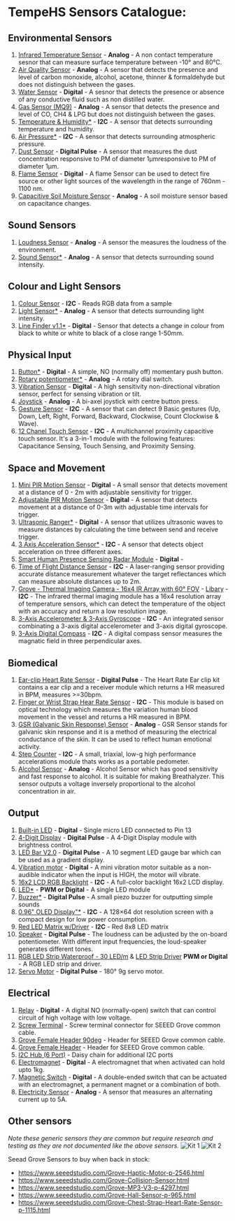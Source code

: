 # TempeHS Sensors Catalogue:

## Environmental Sensors
1. [Infrared Temperature Sensor](https://wiki.seeedstudio.com/Grove-Infrared_Temperature_Sensor/) - **Analog** - A non contact temperature sesnor that can measure surface temperature between -10° and 80°C.
2. [Air Quality Sensor](https://wiki.seeedstudio.com/Grove-Air_Quality_Sensor_v1.3/) - **Analog** - A sensor that detects the presence and level of carbon monoxide, alcohol, acetone, thinner & formaldehyde but does not distinguish between the gases.
3. [Water Sensor](https://wiki.seeedstudio.com/Grove-Water_Sensor/) - **Digital** -  A sesnor that detects the presence or absence of any conductive fluid such as non distilled water.
4. [Gas Sensor (MQ9)](https://github.com/TempeHS/TempeHS_Ardunio_Boilerplate/tree/main/TempeHS_Sensor_Catalogue/Environment/Gas_Sensor_MQ9) - **Analog** -  A sensor that detects the presence and level of CO, CH4 & LPG but does not distinguish between the gases.
5. [Temperature & Humidity*](https://github.com/TempeHS/TempeHS_Ardunio_Boilerplate/tree/main/TempeHS_Sensor_Catalogue/Sensor_Kit/Temp_and_Humid_Sensor) - **I2C** - A sensor that detects surrounding temperature and humidity.
6. [Air Pressure*](https://github.com/TempeHS/TempeHS_Ardunio_Boilerplate/tree/main/TempeHS_Sensor_Catalogue/Sensor_Kit/Air_Pressure_Sensor) - **I2C** -  A sensor that detects surrounding atmospheric pressure.
7. [Dust Sensor](https://wiki.seeedstudio.com/Grove-Dust_Sensor/) - **Digital Pulse** - A sensor that measures the dust concentration responsive to PM of diameter 1μmresponsive to PM of diameter 1μm.
8. [Flame Sensor](https://wiki.seeedstudio.com/Grove-Flame_Sensor/) - **Digital** - A flame Sensor can be used to detect fire source or other light sources of the wavelength in the range of 760nm - 1100 nm.
9. [Capacitive Soil Moisture Sensor](https://wiki.seeedstudio.com/Grove-Capacitive_Moisture_Sensor-Corrosion-Resistant/) - **Analog** - A soil moisture sensor based on capacitance changes.

## Sound Sensors
1. [Loudness Sensor](https://wiki.seeedstudio.com/Grove-Loudness_Sensor/) - **Analog** - A sensor the measures the loudness of the environment. 
2. [Sound Sensor*](https://github.com/TempeHS/TempeHS_Ardunio_Boilerplate/tree/main/TempeHS_Sensor_Catalogue/Sensor_Kit/Sound_Sensor) - **Analog** - A sensor that detects surrounding sound intensity.

## Colour and Light Sensors
1. [Colour Sensor](https://wiki.seeedstudio.com/Grove-I2C_Color_Sensor/) - **I2C** - Reads RGB data from a sample
2. [Light Sensor*](https://github.com/TempeHS/TempeHS_Ardunio_Boilerplate/tree/main/TempeHS_Sensor_Catalogue/Sensor_Kit/Light_Sensor) - **Analog** - A sensor that detects surrounding light intensity.
3. [Line Finder v1.1*](https://github.com/TempeHS/TempeHS_Ardunio_Boilerplate/tree/main/TempeHS_Sensor_Catalogue/Sensor_Kit/Line_Finder_v1.1) - **Digital** - Sensor that detects a change in colour from black to white or white to black of a close range 1-50mm.

## Physical Input
1. [Button*](https://github.com/TempeHS/TempeHS_Ardunio_Boilerplate/tree/main/TempeHS_Sensor_Catalogue/Sensor_Kit/Button) - **Digital** - A simple, NO (normally off) momentary push button.
2. [Rotary potentiometer*](https://github.com/TempeHS/TempeHS_Ardunio_Boilerplate/tree/main/TempeHS_Sensor_Catalogue/Sensor_Kit/Rotary_Pot) - **Analog** - A rotary dial switch.
3. [Vibration Sensor](https://wiki.seeedstudio.com/Grove-Vibration_Sensor_SW-420/) - **Digital** - A high sensitivity non-directional vibration sensor, perfect for sensing vibration or tilt.
4. [Joystick](https://arduinogetstarted.com/tutorials/arduino-joystick) - **Analog** - A bi-axel joystick with centre button press.
5. [Gesture Sensor](https://wiki.seeedstudio.com/Grove-Gesture_v1.0/) - **I2C** - A sensor that can detect 9 Basic gestures (Up, Down, Left, Right, Forward, Backward, Clockwise, Count Clockwise & Wave).
6. [12 Chanel Touch Sensor](https://wiki.seeedstudio.com/Grove-12-Key-Capacitive-I2C-Touch-Sensor-V3-MPR121/) - **I2C** - A multichannel proximity capacitive touch sensor. It's a 3-in-1 module with the following features: Capacitance Sensing, Touch Sensing, and Proximity Sensing.

## Space and Movement
1. [Mini PIR Motion Sensor](https://wiki.seeedstudio.com/Grove-PIR_Motion_Sensor/) - **Digital** - A small sensor that detects movement at a distance of 0 - 2m with adjustable sensitivity for trigger.
2. [Adjustable PIR Motion Sensor](https://wiki.seeedstudio.com/Grove-Adjustable_PIR_Motion_Sensor/) - **Digital** - A sensor that detects movement at a distance of 0-3m with adjustable time intervals for trigger.
3. [Ultrasonic Ranger*](https://github.com/TempeHS/TempeHS_Ardunio_Boilerplate/tree/main/TempeHS_Sensor_Catalogue/Sensor_Kit/Ultrasonic_Ranger) - **Digital** - A sensor that utilizes ultrasonic waves to measure distances by calculating the time between send and receive trigger.
4. [3 Axis Acceleration Sensor*](https://github.com/TempeHS/TempeHS_Ardunio_Boilerplate/tree/main/TempeHS_Sensor_Catalogue/Sensor_Kit/3_Axis_Accel_Sensor) - **I2C** - A sensor that detects object acceleration on three different axes.
5. [Smart Human Presence Sensing Radar Module]() - **Digital** - 
6. [Time of Flight Distance Sensor](https://wiki.seeedstudio.com/Grove-Time_of_Flight_Distance_Sensor-VL53L0X/) - **I2C** - A laser-ranging sensor providing accurate distance measurement whatever the target reflectances which can measure absolute distances up to 2m.
7. [Grove - Thermal Imaging Camera - 16x4 IR Array with 60° FOV](https://www.seeedstudio.com/Grove-Thermal-Imaging-Camera-MLX90621-BAB-16x4-IR-Array-with-60-FOV-p-5266.html) - [Libary](https://github.com/robinvanemden/MLX90621_Arduino_Processing) - **I2C** - The infrared thermal imaging module has a 16x4 resolution array of temperature sensors, which can detect the temperature of the object with an accuracy and return a low resolution image.
8. [3-Axis Accelerometer & 3-Axis Gyroscope](https://wiki.seeedstudio.com/Grove-6-Axis_AccelerometerAndGyroscope/) - **I2C** - An integrated sensor combinating a 3-axis digital accelerometer and 3-axis digital gyroscope.
9. [3-Axis Digital Compass](https://wiki.seeedstudio.com/Grove-3-Axis_Digitial_Compass_v2.0/) - **I2C** - A digital compass sensor measures the magnatic field in three perpendicular axes.

## Biomedical
1. [Ear-clip Heart Rate Sensor](https://wiki.seeedstudio.com/Grove-Ear-clip_Heart_Rate_Sensor/) - **Digital Pulse** - The Heart Rate Ear clip kit contains a ear clip and a receiver module which returns a HR measured in BPM, measures >=30bpm.
2. [Finger or Wrist Strap Hear Rate Sensor](https://wiki.seeedstudio.com/Grove-Finger-clip_Heart_Rate_Sensor/) - **I2C** - This module is based on optical technology which measures the variation human blood movement in the vessel and returns a HR measured in BPM.
3. [GSR (Galvanic Skin Response) Sensor]() - **Analog** - GSR Sensor stands for galvanic skin response and it is a method of measuring the electrical conductance of the skin. It can be used to reflect human emotional activity.
4. [Step Counter](https://wiki.seeedstudio.com/Grove-Step_Counter-BMA456/) - **I2C** - A small, triaxial, low-g high performance accelerations module thats works as a portable pedometer.
5. [Alcohol Sensor](https://wiki.seeedstudio.com/Grove-Alcohol_Sensor/) - **Analog** - Alcohol Sensor which has good sensitivity and fast response to alcohol. It is suitable for making Breathalyzer. This sensor outputs a voltage inversely proportional to the alcohol concentration in air.

## Output
1. [Built-in LED](https://github.com/TempeHS/TempeHS_Ardunio_Boilerplate/tree/main/TempeHS_Sensor_Catalogue/Sensor_Kit/Red_LED) - **Digital** - Single micro LED connected to Pin 13
3. [4-Digit Display](https://wiki.seeedstudio.com/Grove-4-Digit_Display/) - **Digital Pulse** - A 4-Digit Display module with brightness control.
4. [LED Bar V2.0](https://wiki.seeedstudio.com/Grove-LED_Bar/) - **Digital Pulse** - A 10 segment LED gauge bar which can be used as a gradient display.
5. [Vibration motor](https://wiki.seeedstudio.com/Grove-Vibration_Motor/) - **Digital** - A mini vibration motor suitable as a non-audible indicator when the input is HIGH, the motor will vibrate.
6. [16x2 LCD RGB Backlight](https://wiki.seeedstudio.com/Grove-LCD_RGB_Backlight/) - **I2C** - A full-color backlight 16x2 LCD display.
7. [LED*](https://github.com/TempeHS/TempeHS_Ardunio_Boilerplate/tree/main/TempeHS_Sensor_Catalogue/Sensor_Kit/Red_LED) - **PWM or Digital** - A single LED module
8. [Buzzer*](https://github.com/TempeHS/TempeHS_Ardunio_Boilerplate/tree/main/TempeHS_Sensor_Catalogue/Sensor_Kit/Buzzer) - **Digital Pulse** - A small piezo buzzer for outputting simple sounds
9. [0.96" OLED Display"*](https://github.com/TempeHS/TempeHS_Ardunio_Boilerplate/tree/main/TempeHS_Sensor_Catalogue/Sensor_Kit/0.96_OLED_Display) - **I2C** - A 128×64 dot resolution screen with a compact design for low power consumption.
10. [Red LED Matrix w/Driver](https://wiki.seeedstudio.com/Grove-Red_LED_Matrix_w_Driver/) - **I2C** - Red 8x8 LED matrix
11. [Speaker](https://wiki.seeedstudio.com/Grove-Speaker/) - **Digital Pulse** - The loudness can be adjusted by the on-board potentiometer. With different input frequencies, the loud-speaker generates different tones.
12. [RGB LED Strip Waterproof - 30 LED/m](https://www.seeedstudio.com/Grove-WS2813-RGB-LED-Strip-Waterproof-30-LED-m-1m.html) & [LED Strip Driver](https://wiki.seeedstudio.com/Grove-LED_Strip_Driver/) **PWM or Digital** - A RGB LED strip and driver.
13. [Servo Motor](https://github.com/TempeHS/TempeHS_Ardunio_Boilerplate/tree/main/TempeHS_Sensor_Catalogue/Sensor_Kit/Servo_Motor) - **Digital Pulse** - 180° 9g servo motor.

## Electrical
1. [Relay](https://wiki.seeedstudio.com/Grove-Relay/) - **Digital** - A digital NO (normally-open) switch that can control circuit of high voltage with low voltage.
2. [Screw Terminal](https://wiki.seeedstudio.com/Grove-Screw_Terminal/) - Screw terminal connector for SEEED Grove common cable.
3. [Grove Female Header 90deg](https://www.seeedstudio.com/Grove-Universal-4-pin-connector-90-10-PCs.html) - Header for SEEED Grove common cable.
4. [Grove Female Header](https://www.seeedstudio.com/Grove-Universal-4-pin-connector.html) - Header for SEEED Grove common cable.
5. [I2C Hub (6 Port)](https://www.seeedstudio.com/Grove-I2C-Hub-6-Port-p-4349.html) - Daisy chain for additional I2C ports
6. [Electromagnet](https://wiki.seeedstudio.com/Grove-Electromagnet/) - **Digital** - A electromagnet that when activated can hold upto 1kg.
7. [Magnetic Switch](https://wiki.seeedstudio.com/Grove-Magnetic_Switch/) - **Digital** - A double-ended switch that can be actuated with an electromagnet, a permanent magnet or a combination of both.
8. [Electricity Sensor](https://wiki.seeedstudio.com/Grove-Electricity_Sensor/) - **Analog** - A sensor that measures an alternating current up to 5A.

## Other sensors
*Note these generic sensors they are common but require research and testing as they are not documented like the above sensors.*
![Kit 1](https://github.com/TempeHS/TempeHS_Ardunio_Boilerplate/blob/main/TempeHS_Sensor_Catalogue/generic_sensor_kit1.png)
![Kit 2](https://github.com/TempeHS/TempeHS_Ardunio_Boilerplate/blob/main/TempeHS_Sensor_Catalogue/generic_sensor_kit2.png)

Seead Grove Sensors to buy when back in stock:
- https://www.seeedstudio.com/Grove-Haptic-Motor-p-2546.html
- https://www.seeedstudio.com/Grove-Collision-Sensor.html
- https://www.seeedstudio.com/Grove-MP3-V3-p-4297.html
- https://www.seeedstudio.com/Grove-Hall-Sensor-p-965.html
- https://www.seeedstudio.com/Grove-Chest-Strap-Heart-Rate-Sensor-p-1115.html